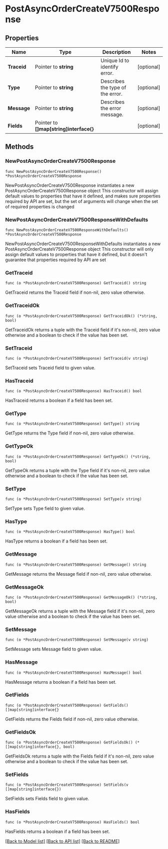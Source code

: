 # PostAsyncOrderCreateV7500Response

## Properties

Name | Type | Description | Notes
------------ | ------------- | ------------- | -------------
**Traceid** | Pointer to **string** | Unique Id to identify error. | [optional] 
**Type** | Pointer to **string** | Describes the type of the error. | [optional] 
**Message** | Pointer to **string** | Describes the error message. | [optional] 
**Fields** | Pointer to **[]map[string]interface{}** |  | [optional] 

## Methods

### NewPostAsyncOrderCreateV7500Response

`func NewPostAsyncOrderCreateV7500Response() *PostAsyncOrderCreateV7500Response`

NewPostAsyncOrderCreateV7500Response instantiates a new PostAsyncOrderCreateV7500Response object
This constructor will assign default values to properties that have it defined,
and makes sure properties required by API are set, but the set of arguments
will change when the set of required properties is changed

### NewPostAsyncOrderCreateV7500ResponseWithDefaults

`func NewPostAsyncOrderCreateV7500ResponseWithDefaults() *PostAsyncOrderCreateV7500Response`

NewPostAsyncOrderCreateV7500ResponseWithDefaults instantiates a new PostAsyncOrderCreateV7500Response object
This constructor will only assign default values to properties that have it defined,
but it doesn't guarantee that properties required by API are set

### GetTraceid

`func (o *PostAsyncOrderCreateV7500Response) GetTraceid() string`

GetTraceid returns the Traceid field if non-nil, zero value otherwise.

### GetTraceidOk

`func (o *PostAsyncOrderCreateV7500Response) GetTraceidOk() (*string, bool)`

GetTraceidOk returns a tuple with the Traceid field if it's non-nil, zero value otherwise
and a boolean to check if the value has been set.

### SetTraceid

`func (o *PostAsyncOrderCreateV7500Response) SetTraceid(v string)`

SetTraceid sets Traceid field to given value.

### HasTraceid

`func (o *PostAsyncOrderCreateV7500Response) HasTraceid() bool`

HasTraceid returns a boolean if a field has been set.

### GetType

`func (o *PostAsyncOrderCreateV7500Response) GetType() string`

GetType returns the Type field if non-nil, zero value otherwise.

### GetTypeOk

`func (o *PostAsyncOrderCreateV7500Response) GetTypeOk() (*string, bool)`

GetTypeOk returns a tuple with the Type field if it's non-nil, zero value otherwise
and a boolean to check if the value has been set.

### SetType

`func (o *PostAsyncOrderCreateV7500Response) SetType(v string)`

SetType sets Type field to given value.

### HasType

`func (o *PostAsyncOrderCreateV7500Response) HasType() bool`

HasType returns a boolean if a field has been set.

### GetMessage

`func (o *PostAsyncOrderCreateV7500Response) GetMessage() string`

GetMessage returns the Message field if non-nil, zero value otherwise.

### GetMessageOk

`func (o *PostAsyncOrderCreateV7500Response) GetMessageOk() (*string, bool)`

GetMessageOk returns a tuple with the Message field if it's non-nil, zero value otherwise
and a boolean to check if the value has been set.

### SetMessage

`func (o *PostAsyncOrderCreateV7500Response) SetMessage(v string)`

SetMessage sets Message field to given value.

### HasMessage

`func (o *PostAsyncOrderCreateV7500Response) HasMessage() bool`

HasMessage returns a boolean if a field has been set.

### GetFields

`func (o *PostAsyncOrderCreateV7500Response) GetFields() []map[string]interface{}`

GetFields returns the Fields field if non-nil, zero value otherwise.

### GetFieldsOk

`func (o *PostAsyncOrderCreateV7500Response) GetFieldsOk() (*[]map[string]interface{}, bool)`

GetFieldsOk returns a tuple with the Fields field if it's non-nil, zero value otherwise
and a boolean to check if the value has been set.

### SetFields

`func (o *PostAsyncOrderCreateV7500Response) SetFields(v []map[string]interface{})`

SetFields sets Fields field to given value.

### HasFields

`func (o *PostAsyncOrderCreateV7500Response) HasFields() bool`

HasFields returns a boolean if a field has been set.


[[Back to Model list]](../README.md#documentation-for-models) [[Back to API list]](../README.md#documentation-for-api-endpoints) [[Back to README]](../README.md)


